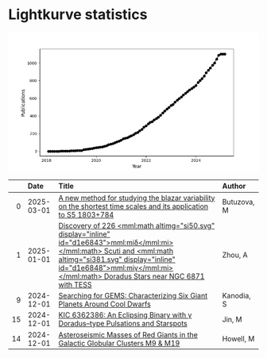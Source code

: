 
<h1>Lightkurve statistics</h1>
  
![publications](lightkurve-publications.png)  
  
|    | Date       | Title                                                                                                                                                                                                                                                                                                               | Author      |
|---:|:-----------|:--------------------------------------------------------------------------------------------------------------------------------------------------------------------------------------------------------------------------------------------------------------------------------------------------------------------|:------------|
|  0 | 2025-03-01 | [A new method for studying the blazar variability on the shortest time scales and its application to S5 1803+784](https://ui.adsabs.harvard.edu/abs/2025JHEAp..45...19B/abstract)                                                                                                                                   | Butuzova, M |
|  1 | 2025-01-01 | [Discovery of 226 <mml:math altimg="si50.svg" display="inline" id="d1e6843"><mml:mi>δ</mml:mi></mml:math> Scuti and <mml:math altimg="si381.svg" display="inline" id="d1e6848"><mml:mi>γ</mml:mi></mml:math> Doradus Stars near NGC 6871 with TESS](https://ui.adsabs.harvard.edu/abs/2025NewA..11402297Z/abstract) | Zhou, A     |
|  9 | 2024-12-01 | [Searching for GEMS: Characterizing Six Giant Planets Around Cool Dwarfs](https://ui.adsabs.harvard.edu/abs/2024AJ....168..235K/abstract)                                                                                                                                                                           | Kanodia, S  |
| 15 | 2024-12-01 | [KIC 6362386: An Eclipsing Binary with γ Doradus–type Pulsations and Starspots](https://ui.adsabs.harvard.edu/abs/2024AJ....168..280J/abstract)                                                                                                                                                                     | Jin, M      |
| 14 | 2024-12-01 | [Asteroseismic Masses of Red Giants in the Galactic Globular Clusters M9 &amp; M19](https://ui.adsabs.harvard.edu/abs/2024arXiv241201089H/abstract)                                                                                                                                                                 | Howell, M   |
